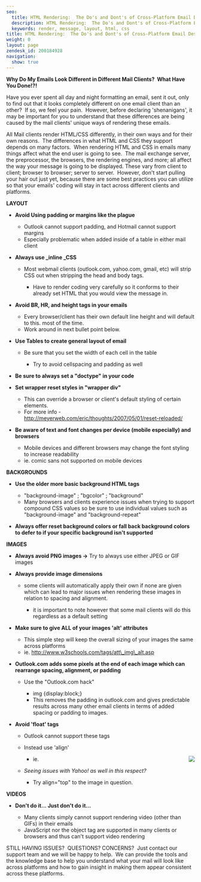 ```yaml
---
seo:
  title: HTML Rendering:  The Do's and Dont's of Cross-Platform Email Design
  description: HTML Rendering:  The Do's and Dont's of Cross-Platform Email Design
  keywords: render, message, layout, html, css
title: HTML Rendering:  The Do's and Dont's of Cross-Platform Email Design
weight: 0
layout: page
zendesk_id: 200184928
navigation:
  show: true
---
```


 **Why Do My Emails Look Different in Different Mail Clients? &nbsp;What Have You Done!?!**

Have you ever spent all day and night formatting an email, sent it out, only to find out that it looks completely different on one email client than an other? &nbsp;If so, we feel your pain. &nbsp;However, before declaring 'shenanigans', it may be important for you to understand that these differences are being caused by the mail clients' unique ways of rendering these emails.

All Mail clients render HTML/CSS differently, in their own ways and for their own reasons. &nbsp;The differences in what HTML and CSS they support depends on many factors. &nbsp;When rendering HTML and CSS in emails many things affect what the end user is going to see. &nbsp;The mail exchange server, the preprocessor, the browsers, the rendering engines, and more; all affect the way your message is going to be displayed. These vary from client to client; browser to browser; server to server. &nbsp;However, don't start pulling your hair out just yet, because there are some best practices you can utilize so that your emails' coding will stay in tact across different clients and platforms.

**LAYOUT**

- **Avoid Using padding or margins like the plague**

  - Outlook cannot support padding, and Hotmail cannot support margins
  - Especially problematic when added inside of a table in either mail client
- **Always use&nbsp;_inline&nbsp;_CSS**

  - Most webmail clients (outlook.com, yahoo.com, gmail, etc) will strip CSS out when stripping the head and body tags.

    - Have to render coding very carefully so it conforms to their already set HTML that you would view the message in.
- **Avoid BR, HR, and height tags in your emails**

  - Every browser/client has their own default line height and will default to this. most of the time.
  - Work around in next bullet point below.
- **Use Tables to create general layout of email**

  - Be sure that you set the width of each cell in the table

    - Try to avoid cellspacing and padding as well
- **Be sure to always set a "doctype" in your code**
- **Set wrapper reset styles in "wrapper div"**

  - This can override a browser or client's default styling of certain elements.
  - For more info - http://meyerweb.com/eric/thoughts/2007/05/01/reset-reloaded/
- **Be aware of text and font changes per device (mobile especially) and browsers**

  - Mobile devices and different browsers may change the font styling to increase readability
  - ie. comic sans not supported on mobile devices

**BACKGROUNDS**

- **Use the older more basic background HTML tags**

  - "background-image" ; "bgcolor" ; "background"
  - Many browsers and clients experience issues when trying to support compound CSS values so be sure to use individual values such as "background-image" and "background-repeat"
- **Always offer reset background colors or fall back background colors to defer to if your specific background isn't supported**

**IMAGES**

- **Always avoid PNG images ->** Try to always use either JPEG or GIF images
- **Always provide image dimensions**

  - some clients will automatically apply their own if none are given which can lead to major issues when rendering these images in relation to spacing and alignment.

    - it is important to note however that some mail clients will do this regardless as a default setting
- **Make sure to give ALL of your images 'alt' attributes**

  - This simple step will keep the overall sizing of your images the same across platforms
  - ie.&nbsp;http://www.w3schools.com/tags/att\_img\_alt.asp
- **Outlook.com adds some pixels at the end of each image which can rearrange spacing, alignment, or padding**

  - Use the "Outlook.com hack"

    - img {display:block;}
    - This removes the padding in outlook.com and gives predictable results across many other email clients in terms of added spacing or padding to images.
- **Avoid 'float' tags**

  - Outlook cannot support these tags
  - Instead use 'align'

    - ie. <img src="image.jpeg" align="right">
  - _Seeing issues with Yahoo! as well in this respect?_

    - Try align="top" to the image in question.

**VIDEOS**

- **Don't do it... Just don't do it...**

  - Many clients simply cannot support rendering video (other than GIFs) in their emails
  - JavaScript nor the object tag are supported in many clients or browsers and thus can't support video rendering

STILL HAVING ISSUES? &nbsp;QUESTIONS? CONCERNS? &nbsp;Just contact our support team and we will be happy to help. &nbsp;We can provide the tools and the knowledge base to help you understand what your mail will look like across platforms and how to gain insight in making them appear consistent across these platforms.

&nbsp;

